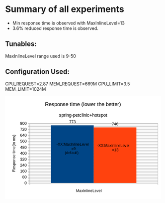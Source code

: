 # Summary of all experiments
- Min response time is observed with MaxInlineLevel=13
- 3.6% reduced response time is observed.

## Tunables:
MaxInlineLevel range used is 9-50

## Configuration Used:
CPU_REQUEST=2.87
MEM_REQUEST=669M
CPU_LIMIT=3.5
MEM_LIMIT=1024M

![Responsetime](responsetime.png)
